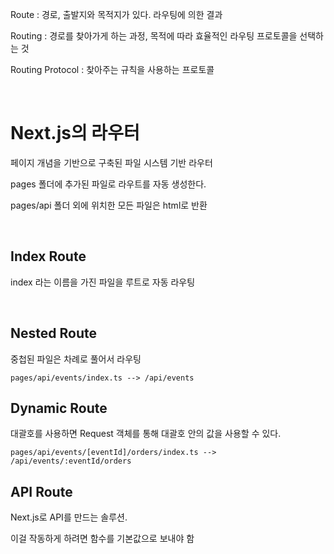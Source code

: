 Route : 경로, 출발지와 목적지가 있다. 라우팅에 의한 결과

Routing : 경로를 찾아가게 하는 과정, 목적에 따라 효율적인 라우팅 프로토콜을 선택하는 것

Routing Protocol : 찾아주는 규칙을 사용하는 프로토콜

​

# Next.js의 라우터

페이지 개념을 기반으로 구축된 파일 시스템 기반 라우터

pages 폴더에 추가된 파일로 라우트를 자동 생성한다.

pages/api 폴더 외에 위치한 모든 파일은  html로 반환

​

## Index Route

index 라는 이름을 가진 파일을 루트로 자동 라우팅

​

## Nested Route

중첩된 파일은 차례로 풀어서 라우팅

~~~
pages/api/events/index.ts --> /api/events
~~~

## Dynamic Route

대괄호를 사용하면 Request 객체를 통해 대괄호 안의 값을 사용할 수 있다.
~~~
pages/api/events/[eventId]/orders/index.ts --> /api/events/:eventId/orders
~~~

## API Route

Next.js로 API를 만드는 솔루션.

이걸 작동하게 하려면 함수를 기본값으로 보내야 함